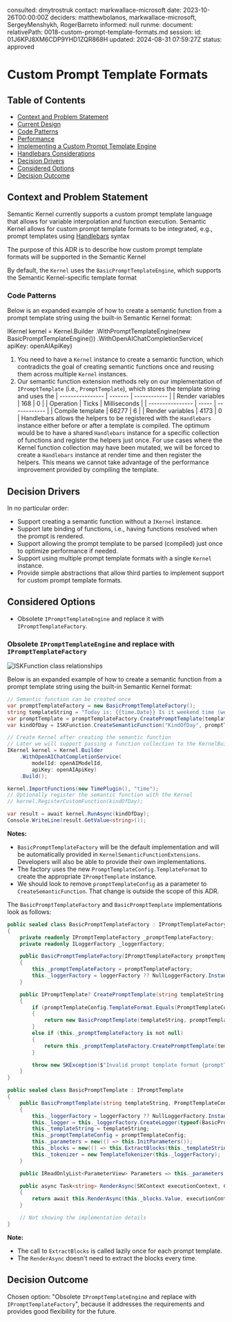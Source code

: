 consulted: dmytrostruk
contact: markwallace-microsoft
date: 2023-10-26T00:00:00Z
deciders: matthewbolanos, markwallace-microsoft, SergeyMenshykh, RogerBarreto
informed: null
runme:
  document:
    relativePath: 0018-custom-prompt-template-formats.md
  session:
    id: 01J6KPJ8XM6CDP9YHD1ZQR868H
    updated: 2024-08-31 07:59:27Z
status: approved

# Custom Prompt Template Formats

## Table of Contents
- [Context and Problem Statement](#context-and-problem-statement)
- [Current Design](#current-design)
- [Code Patterns](#code-patterns)
- [Performance](#performance)
- [Implementing a Custom Prompt Template Engine](#implementing-a-custom-prompt-template-engine)
- [Handlebars Considerations](#handlebars-considerations)
- [Decision Drivers](#decision-drivers)
- [Considered Options](#considered-options)
- [Decision Outcome](#decision-outcome)

## Context and Problem Statement

Semantic Kernel currently supports a custom prompt template language that allows for variable interpolation and function execution. Semantic Kernel allows for custom prompt template formats to be integrated, e.g., prompt templates using [Handlebars](https://github.com/Handlebars-Net/Handlebars.Net) syntax

The purpose of this ADR is to describe how custom prompt template formats will be supported in the Semantic Kernel

By default, the `Kernel` uses the `BasicPromptTemplateEngine`, which supports the Semantic Kernel-specific template format

### Code Patterns

Below is an expanded example of how to create a semantic function from a prompt template string using the built-in Semantic Kernel format:

IKernel kernel = Kernel.Builder
    .WithPromptTemplateEngine(new BasicPromptTemplateEngine())
    .WithOpenAIChatCompletionService(
        apiKey: openAIApiKey)

1. You need to have a `Kernel` instance to create a semantic function, which contradicts the goal of creating semantic functions once and reusing them across multiple `Kernel` instances.
4. Our semantic function extension methods rely on our implementation of `IPromptTemplate` (i.e., `PromptTemplate`), which stores the template string and uses the 
| ---------------- | ------- | ------------ |
| Render variables | 168     | 0            |
| Operation        | Ticks | Milliseconds |
| ---------------- | ----- | ------------ |
| Compile template | 66277 | 6            |
| Render variables | 4173  | 0            |
Handlebars allows the helpers to be registered with the `Handlebars` instance either before or after a template is compiled. The optimum would be to have a shared `Handlebars` instance for a specific collection of functions and register the helpers just once. For use cases where the Kernel function collection may have been mutated, we will be forced to create a `Handlebars` instance at render time and then register the helpers. This means we cannot take advantage of the performance improvement provided by compiling the template.

## Decision Drivers

In no particular order:

- Support creating a semantic function without a `IKernel` instance.
- Support late binding of functions, i.e., having functions resolved when the prompt is rendered.
- Support allowing the prompt template to be parsed (compiled) just once to optimize performance if needed.
- Support using multiple prompt template formats with a single `Kernel` instance.
- Provide simple abstractions that allow third parties to implement support for custom prompt template formats.

## Considered Options

- Obsolete `IPromptTemplateEngine` and replace it with `IPromptTemplateFactory`.

### Obsolete `IPromptTemplateEngine` and replace with `IPromptTemplateFactory`

![ISKFunction class relationships](./diagrams/prompt-template-factory.png)

Below is an expanded example of how to create a semantic function from a prompt template string using the built-in Semantic Kernel format:

```csharp
// Semantic function can be created once
var promptTemplateFactory = new BasicPromptTemplateFactory();
string templateString = "Today is: {{time.Date}} Is it weekend time (weekend/not weekend)?";
var promptTemplate = promptTemplateFactory.CreatePromptTemplate(templateString, new PromptTemplateConfig());
var kindOfDay = ISKFunction.CreateSemanticFunction("KindOfDay", promptTemplateConfig, promptTemplate);

// Create Kernel after creating the semantic function
// Later we will support passing a function collection to the KernelBuilder
IKernel kernel = Kernel.Builder
    .WithOpenAIChatCompletionService(
        modelId: openAIModelId,
        apiKey: openAIApiKey)
    .Build();

kernel.ImportFunctions(new TimePlugin(), "time");
// Optionally register the semantic function with the Kernel
// kernel.RegisterCustomFunction(kindOfDay);

var result = await kernel.RunAsync(kindOfDay);
Console.WriteLine(result.GetValue<string>());
```

**Notes:**

- `BasicPromptTemplateFactory` will be the default implementation and will be automatically provided in `KernelSemanticFunctionExtensions`. Developers will also be able to provide their own implementations.
- The factory uses the new `PromptTemplateConfig.TemplateFormat` to create the appropriate `IPromptTemplate` instance.
- We should look to remove `promptTemplateConfig` as a parameter to `CreateSemanticFunction`. That change is outside the scope of this ADR.

The `BasicPromptTemplateFactory` and `BasicPromptTemplate` implementations look as follows:

```csharp
public sealed class BasicPromptTemplateFactory : IPromptTemplateFactory
{
    private readonly IPromptTemplateFactory _promptTemplateFactory;
    private readonly ILoggerFactory _loggerFactory;

    public BasicPromptTemplateFactory(IPromptTemplateFactory promptTemplateFactory, ILoggerFactory? loggerFactory = null)
    {
        this._promptTemplateFactory = promptTemplateFactory;
        this._loggerFactory = loggerFactory ?? NullLoggerFactory.Instance;
    }

    public IPromptTemplate? CreatePromptTemplate(string templateString, PromptTemplateConfig promptTemplateConfig)
    {
        if (promptTemplateConfig.TemplateFormat.Equals(PromptTemplateConfig.SEMANTICKERNEL, System.StringComparison.Ordinal))
        {
            return new BasicPromptTemplate(templateString, promptTemplateConfig, this._loggerFactory);
        }
        else if (this._promptTemplateFactory is not null)
        {
            return this._promptTemplateFactory.CreatePromptTemplate(templateString, promptTemplateConfig);
        }

        throw new SKException($"Invalid prompt template format {promptTemplateConfig.TemplateFormat}");
    }
}

public sealed class BasicPromptTemplate : IPromptTemplate
{
    public BasicPromptTemplate(string templateString, PromptTemplateConfig promptTemplateConfig, ILoggerFactory? loggerFactory = null)
    {
        this._loggerFactory = loggerFactory ?? NullLoggerFactory.Instance;
        this._logger = this._loggerFactory.CreateLogger(typeof(BasicPromptTemplate));
        this._templateString = templateString;
        this._promptTemplateConfig = promptTemplateConfig;
        this._parameters = new(() => this.InitParameters());
        this._blocks = new(() => this.ExtractBlocks(this._templateString));
        this._tokenizer = new TemplateTokenizer(this._loggerFactory);
    }

    public IReadOnlyList<ParameterView> Parameters => this._parameters.Value;

    public async Task<string> RenderAsync(SKContext executionContext, CancellationToken cancellationToken = default)
    {
        return await this.RenderAsync(this._blocks.Value, executionContext, cancellationToken).ConfigureAwait(false);
    }

    // Not showing the implementation details
}
```

**Note:**

- The call to `ExtractBlocks` is called lazily once for each prompt template.
- The `RenderAsync` doesn't need to extract the blocks every time.

## Decision Outcome

Chosen option: "Obsolete `IPromptTemplateEngine` and replace with `IPromptTemplateFactory`", because it addresses the requirements and provides good flexibility for the future.
